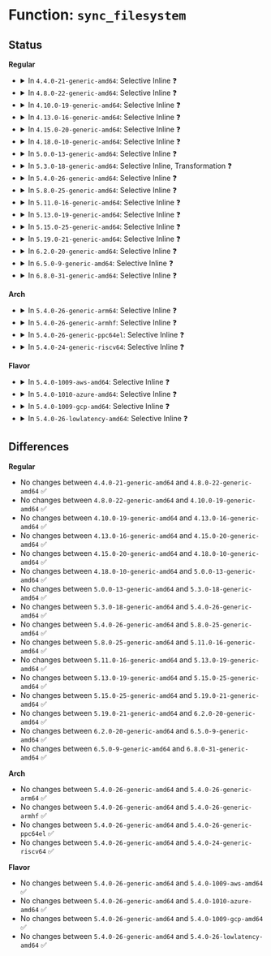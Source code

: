 # Function: <code>sync_filesystem</code>

## Status
<b>Regular</b>
<ul>
<li>
<details>
<summary>In <code>4.4.0-21-generic-amd64</code>: Selective Inline ❓</summary>

```c
int sync_filesystem(struct super_block * sb)
```

```json
{
  "name": "sync_filesystem",
  "collision_type": "Unique Global",
  "inline_type": "Selective",
  "funcs": [
    {
      "addr": 18446744071581206272,
      "name": "sync_filesystem",
      "external": true,
      "loc": "fs/sync.c:47",
      "file": "fs/sync.c",
      "inline": "not declared, inlined",
      "caller_inline": [],
      "caller_func": [
        "fs/super.c:generic_shutdown_super",
        "fs/super.c:freeze_super",
        "fs/sync.c:SyS_syncfs",
        "fs/quota/dquot.c:vfs_load_quota_inode",
        "fs/proc/root.c:proc_remount",
        "fs/devpts/inode.c:devpts_remount",
        "fs/ext4/super.c:ext4_quota_off",
        "fs/ext4/super.c:ext4_remount",
        "fs/fuse/inode.c:fuse_remount_fs",
        "fs/pstore/inode.c:pstore_remount"
      ]
    }
  ],
  "symbols": [
    {
      "addr": 18446744071581206272,
      "name": "sync_filesystem",
      "section": ".text",
      "bind": "STB_GLOBAL",
      "size": 155
    }
  ]
}
```
</details>
</li>
<li>
<details>
<summary>In <code>4.8.0-22-generic-amd64</code>: Selective Inline ❓</summary>

```c
int sync_filesystem(struct super_block * sb)
```

```json
{
  "name": "sync_filesystem",
  "collision_type": "Unique Global",
  "inline_type": "Selective",
  "funcs": [
    {
      "addr": 18446744071581370944,
      "name": "sync_filesystem",
      "external": true,
      "loc": "fs/sync.c:47",
      "file": "fs/sync.c",
      "inline": "not declared, inlined",
      "caller_inline": [],
      "caller_func": [
        "fs/super.c:freeze_super",
        "fs/super.c:generic_shutdown_super",
        "fs/sync.c:SyS_syncfs",
        "fs/quota/dquot.c:vfs_load_quota_inode",
        "fs/proc/root.c:proc_remount",
        "fs/devpts/inode.c:devpts_remount",
        "fs/ext4/super.c:ext4_quota_off",
        "fs/ext4/super.c:ext4_remount",
        "fs/squashfs/super.c:squashfs_remount",
        "fs/fuse/inode.c:fuse_remount_fs",
        "fs/pstore/inode.c:pstore_remount"
      ]
    }
  ],
  "symbols": [
    {
      "addr": 18446744071581370944,
      "name": "sync_filesystem",
      "section": ".text",
      "bind": "STB_GLOBAL",
      "size": 157
    }
  ]
}
```
</details>
</li>
<li>
<details>
<summary>In <code>4.10.0-19-generic-amd64</code>: Selective Inline ❓</summary>

```c
int sync_filesystem(struct super_block * sb)
```

```json
{
  "name": "sync_filesystem",
  "collision_type": "Unique Global",
  "inline_type": "Selective",
  "funcs": [
    {
      "addr": 18446744071581448800,
      "name": "sync_filesystem",
      "external": true,
      "loc": "fs/sync.c:48",
      "file": "fs/sync.c",
      "inline": "not declared, inlined",
      "caller_inline": [],
      "caller_func": [
        "fs/super.c:freeze_super",
        "fs/super.c:generic_shutdown_super",
        "fs/sync.c:SyS_syncfs",
        "fs/quota/dquot.c:vfs_load_quota_inode",
        "fs/proc/root.c:proc_remount",
        "fs/ext4/super.c:ext4_quota_off",
        "fs/ext4/super.c:ext4_remount",
        "fs/squashfs/super.c:squashfs_remount",
        "fs/fuse/inode.c:fuse_remount_fs",
        "fs/pstore/inode.c:pstore_remount"
      ]
    }
  ],
  "symbols": [
    {
      "addr": 18446744071581448800,
      "name": "sync_filesystem",
      "section": ".text",
      "bind": "STB_GLOBAL",
      "size": 82
    }
  ]
}
```
</details>
</li>
<li>
<details>
<summary>In <code>4.13.0-16-generic-amd64</code>: Selective Inline ❓</summary>

```c
int sync_filesystem(struct super_block * sb)
```

```json
{
  "name": "sync_filesystem",
  "collision_type": "Unique Global",
  "inline_type": "Selective",
  "funcs": [
    {
      "addr": 18446744071581502960,
      "name": "sync_filesystem",
      "external": true,
      "loc": "fs/sync.c:48",
      "file": "fs/sync.c",
      "inline": "not declared, inlined",
      "caller_inline": [],
      "caller_func": [
        "fs/super.c:freeze_super",
        "fs/super.c:generic_shutdown_super",
        "fs/sync.c:SyS_syncfs",
        "fs/quota/dquot.c:vfs_load_quota_inode",
        "fs/proc/root.c:proc_remount",
        "fs/ext4/super.c:ext4_quota_off",
        "fs/ext4/super.c:ext4_remount",
        "fs/squashfs/super.c:squashfs_remount",
        "fs/fuse/inode.c:fuse_remount_fs",
        "fs/pstore/inode.c:pstore_remount"
      ]
    }
  ],
  "symbols": [
    {
      "addr": 18446744071581502960,
      "name": "sync_filesystem",
      "section": ".text",
      "bind": "STB_GLOBAL",
      "size": 63
    }
  ]
}
```
</details>
</li>
<li>
<details>
<summary>In <code>4.15.0-20-generic-amd64</code>: Selective Inline ❓</summary>

```c
int sync_filesystem(struct super_block * sb)
```

```json
{
  "name": "sync_filesystem",
  "collision_type": "Unique Global",
  "inline_type": "Selective",
  "funcs": [
    {
      "addr": 18446744071581645104,
      "name": "sync_filesystem",
      "external": true,
      "loc": "fs/sync.c:49",
      "file": "fs/sync.c",
      "inline": "not declared, inlined",
      "caller_inline": [],
      "caller_func": [
        "fs/super.c:freeze_super",
        "fs/super.c:generic_shutdown_super",
        "fs/sync.c:SyS_syncfs",
        "fs/quota/dquot.c:vfs_load_quota_inode",
        "fs/proc/root.c:proc_remount",
        "fs/ext4/super.c:ext4_quota_off",
        "fs/ext4/super.c:ext4_remount",
        "fs/squashfs/super.c:squashfs_remount",
        "fs/fuse/inode.c:fuse_remount_fs",
        "fs/pstore/inode.c:pstore_remount"
      ]
    }
  ],
  "symbols": [
    {
      "addr": 18446744071581645104,
      "name": "sync_filesystem",
      "section": ".text",
      "bind": "STB_GLOBAL",
      "size": 64
    }
  ]
}
```
</details>
</li>
<li>
<details>
<summary>In <code>4.18.0-10-generic-amd64</code>: Selective Inline ❓</summary>

```c
int sync_filesystem(struct super_block * sb)
```

```json
{
  "name": "sync_filesystem",
  "collision_type": "Unique Global",
  "inline_type": "Selective",
  "funcs": [
    {
      "addr": 18446744071581804016,
      "name": "sync_filesystem",
      "external": true,
      "loc": "fs/sync.c:49",
      "file": "fs/sync.c",
      "inline": "not declared, inlined",
      "caller_inline": [],
      "caller_func": [
        "fs/super.c:freeze_super",
        "fs/super.c:generic_shutdown_super",
        "fs/sync.c:__ia32_sys_syncfs",
        "fs/sync.c:__x64_sys_syncfs",
        "fs/quota/dquot.c:vfs_load_quota_inode",
        "fs/proc/root.c:proc_remount",
        "fs/ext4/super.c:ext4_quota_off",
        "fs/ext4/super.c:ext4_remount",
        "fs/squashfs/super.c:squashfs_remount",
        "fs/fuse/inode.c:fuse_remount_fs",
        "fs/pstore/inode.c:pstore_remount"
      ]
    }
  ],
  "symbols": [
    {
      "addr": 18446744071581804016,
      "name": "sync_filesystem",
      "section": ".text",
      "bind": "STB_GLOBAL",
      "size": 64
    }
  ]
}
```
</details>
</li>
<li>
<details>
<summary>In <code>5.0.0-13-generic-amd64</code>: Selective Inline ❓</summary>

```c
int sync_filesystem(struct super_block * sb)
```

```json
{
  "name": "sync_filesystem",
  "collision_type": "Unique Global",
  "inline_type": "Selective",
  "funcs": [
    {
      "addr": 18446744071581891024,
      "name": "sync_filesystem",
      "external": true,
      "loc": "fs/sync.c:49",
      "file": "fs/sync.c",
      "inline": "not declared, inlined",
      "caller_inline": [],
      "caller_func": [
        "fs/super.c:freeze_super",
        "fs/super.c:generic_shutdown_super",
        "fs/sync.c:__ia32_sys_syncfs",
        "fs/sync.c:__x64_sys_syncfs",
        "fs/quota/dquot.c:vfs_load_quota_inode",
        "fs/proc/root.c:proc_remount",
        "fs/ext4/super.c:ext4_quota_off",
        "fs/ext4/super.c:ext4_remount",
        "fs/squashfs/super.c:squashfs_remount",
        "fs/fuse/inode.c:fuse_remount_fs",
        "fs/pstore/inode.c:pstore_remount"
      ]
    }
  ],
  "symbols": [
    {
      "addr": 18446744071581891024,
      "name": "sync_filesystem",
      "section": ".text",
      "bind": "STB_GLOBAL",
      "size": 64
    }
  ]
}
```
</details>
</li>
<li>
<details>
<summary>In <code>5.3.0-18-generic-amd64</code>: Selective Inline, Transformation ❓</summary>

```c
int sync_filesystem(struct super_block * sb)
```

```json
{
  "name": "sync_filesystem",
  "collision_type": "Unique Global",
  "inline_type": "Selective",
  "funcs": [
    {
      "addr": 18446744071582016183,
      "name": "sync_filesystem",
      "external": true,
      "loc": "fs/sync.c:49",
      "file": "fs/sync.c",
      "inline": "not declared, inlined",
      "caller_inline": [],
      "caller_func": [
        "fs/super.c:freeze_super",
        "fs/super.c:generic_shutdown_super",
        "fs/sync.c:__ia32_sys_syncfs",
        "fs/sync.c:__x64_sys_syncfs",
        "fs/block_dev.c:fsync_bdev",
        "fs/quota/dquot.c:vfs_load_quota_inode",
        "fs/proc/root.c:proc_reconfigure",
        "fs/ext4/super.c:ext4_quota_off",
        "fs/ext4/super.c:ext4_remount",
        "fs/squashfs/super.c:squashfs_remount",
        "fs/fuse/inode.c:fuse_remount_fs",
        "fs/pstore/inode.c:pstore_remount"
      ]
    }
  ],
  "symbols": [
    {
      "addr": 18446744071582017296,
      "name": "sync_filesystem.cold",
      "section": ".text",
      "bind": "STB_LOCAL",
      "size": 19
    },
    {
      "addr": 18446744071582016128,
      "name": "sync_filesystem",
      "section": ".text",
      "bind": "STB_GLOBAL",
      "size": 72
    }
  ]
}
```
</details>
</li>
<li>
<details>
<summary>In <code>5.4.0-26-generic-amd64</code>: Selective Inline ❓</summary>

```c
int sync_filesystem(struct super_block * sb)
```

```json
{
  "name": "sync_filesystem",
  "collision_type": "Unique Global",
  "inline_type": "Selective",
  "funcs": [
    {
      "addr": 18446744071582094080,
      "name": "sync_filesystem",
      "external": true,
      "loc": "fs/sync.c:49",
      "file": "fs/sync.c",
      "inline": "not declared, inlined",
      "caller_inline": [],
      "caller_func": [
        "fs/super.c:freeze_super",
        "fs/super.c:generic_shutdown_super",
        "fs/sync.c:__ia32_sys_syncfs",
        "fs/sync.c:__x64_sys_syncfs",
        "fs/block_dev.c:fsync_bdev",
        "fs/crypto/keyring.c:do_remove_key",
        "fs/quota/dquot.c:vfs_load_quota_inode",
        "fs/proc/root.c:proc_reconfigure",
        "fs/ext4/super.c:ext4_quota_off",
        "fs/ext4/super.c:ext4_remount",
        "fs/squashfs/super.c:squashfs_reconfigure",
        "fs/fuse/inode.c:fuse_remount_fs",
        "fs/pstore/inode.c:pstore_remount"
      ]
    }
  ],
  "symbols": [
    {
      "addr": 18446744071582094080,
      "name": "sync_filesystem",
      "section": ".text",
      "bind": "STB_GLOBAL",
      "size": 72
    }
  ]
}
```
</details>
</li>
<li>
<details>
<summary>In <code>5.8.0-25-generic-amd64</code>: Selective Inline ❓</summary>

```c
int sync_filesystem(struct super_block * sb)
```

```json
{
  "name": "sync_filesystem",
  "collision_type": "Unique Global",
  "inline_type": "Selective",
  "funcs": [
    {
      "addr": 18446744071582331072,
      "name": "sync_filesystem",
      "external": true,
      "loc": "fs/sync.c:49",
      "file": "fs/sync.c",
      "inline": "not declared, inlined",
      "caller_inline": [],
      "caller_func": [
        "fs/super.c:freeze_super",
        "fs/super.c:generic_shutdown_super",
        "fs/sync.c:__ia32_sys_syncfs",
        "fs/sync.c:__x64_sys_syncfs",
        "fs/block_dev.c:fsync_bdev",
        "fs/quota/dquot.c:dquot_load_quota_sb",
        "fs/proc/root.c:proc_reconfigure",
        "fs/ext4/super.c:ext4_quota_off",
        "fs/ext4/super.c:ext4_remount",
        "fs/squashfs/super.c:squashfs_reconfigure",
        "fs/fat/inode.c:fat_remount",
        "fs/fuse/inode.c:fuse_reconfigure",
        "fs/debugfs/inode.c:debugfs_remount",
        "fs/tracefs/inode.c:tracefs_remount",
        "fs/pstore/inode.c:pstore_remount"
      ]
    }
  ],
  "symbols": [
    {
      "addr": 18446744071582331072,
      "name": "sync_filesystem",
      "section": ".text",
      "bind": "STB_GLOBAL",
      "size": 154
    }
  ]
}
```
</details>
</li>
<li>
<details>
<summary>In <code>5.11.0-16-generic-amd64</code>: Selective Inline ❓</summary>

```c
int sync_filesystem(struct super_block * sb)
```

```json
{
  "name": "sync_filesystem",
  "collision_type": "Unique Global",
  "inline_type": "Selective",
  "funcs": [
    {
      "addr": 18446744071582382496,
      "name": "sync_filesystem",
      "external": true,
      "loc": "fs/sync.c:49",
      "file": "fs/sync.c",
      "inline": "not declared, inlined",
      "caller_inline": [],
      "caller_func": [
        "fs/super.c:freeze_super",
        "fs/super.c:generic_shutdown_super",
        "fs/sync.c:__ia32_sys_syncfs",
        "fs/sync.c:__x64_sys_syncfs",
        "fs/block_dev.c:fsync_bdev",
        "fs/quota/dquot.c:dquot_load_quota_sb",
        "fs/proc/root.c:proc_reconfigure",
        "fs/ext4/super.c:ext4_quota_off",
        "fs/ext4/super.c:ext4_remount",
        "fs/squashfs/super.c:squashfs_reconfigure",
        "fs/fat/inode.c:fat_remount",
        "fs/fuse/inode.c:fuse_reconfigure",
        "fs/debugfs/inode.c:debugfs_remount",
        "fs/tracefs/inode.c:tracefs_remount",
        "fs/pstore/inode.c:pstore_remount"
      ]
    }
  ],
  "symbols": [
    {
      "addr": 18446744071582382496,
      "name": "sync_filesystem",
      "section": ".text",
      "bind": "STB_GLOBAL",
      "size": 154
    }
  ]
}
```
</details>
</li>
<li>
<details>
<summary>In <code>5.13.0-19-generic-amd64</code>: Selective Inline ❓</summary>

```c
int sync_filesystem(struct super_block * sb)
```

```json
{
  "name": "sync_filesystem",
  "collision_type": "Unique Global",
  "inline_type": "Selective",
  "funcs": [
    {
      "addr": 18446744071582409168,
      "name": "sync_filesystem",
      "external": true,
      "loc": "fs/sync.c:48",
      "file": "fs/sync.c",
      "inline": "not declared, inlined",
      "caller_inline": [],
      "caller_func": [
        "fs/super.c:freeze_super",
        "fs/super.c:generic_shutdown_super",
        "fs/sync.c:__ia32_sys_syncfs",
        "fs/sync.c:__x64_sys_syncfs",
        "fs/block_dev.c:fsync_bdev",
        "fs/crypto/keyring.c:try_to_lock_encrypted_files",
        "fs/quota/dquot.c:dquot_load_quota_sb",
        "fs/proc/root.c:proc_reconfigure",
        "fs/ext4/super.c:ext4_quota_off",
        "fs/ext4/super.c:ext4_remount",
        "fs/squashfs/super.c:squashfs_reconfigure",
        "fs/fat/inode.c:fat_remount",
        "fs/fuse/inode.c:fuse_reconfigure",
        "fs/debugfs/inode.c:debugfs_remount",
        "fs/tracefs/inode.c:tracefs_remount",
        "fs/pstore/inode.c:pstore_remount"
      ]
    }
  ],
  "symbols": [
    {
      "addr": 18446744071582409168,
      "name": "sync_filesystem",
      "section": ".text",
      "bind": "STB_GLOBAL",
      "size": 154
    }
  ]
}
```
</details>
</li>
<li>
<details>
<summary>In <code>5.15.0-25-generic-amd64</code>: Selective Inline ❓</summary>

```c
int sync_filesystem(struct super_block * sb)
```

```json
{
  "name": "sync_filesystem",
  "collision_type": "Unique Global",
  "inline_type": "Selective",
  "funcs": [
    {
      "addr": 18446744071582732291,
      "name": "sync_filesystem",
      "external": true,
      "loc": "fs/sync.c:49",
      "file": "fs/sync.c",
      "inline": "not declared, inlined",
      "caller_inline": [
        "fs/sync.c:__ia32_sys_syncfs",
        "fs/sync.c:__ia32_sys_syncfs",
        "fs/sync.c:__x64_sys_syncfs",
        "fs/sync.c:__x64_sys_syncfs"
      ],
      "caller_func": [
        "fs/super.c:freeze_super",
        "fs/super.c:generic_shutdown_super",
        "fs/crypto/keyring.c:try_to_lock_encrypted_files",
        "fs/quota/dquot.c:dquot_load_quota_sb",
        "fs/proc/root.c:proc_reconfigure",
        "fs/ext4/super.c:ext4_quota_off",
        "fs/ext4/super.c:ext4_remount",
        "fs/squashfs/super.c:squashfs_reconfigure",
        "fs/fat/inode.c:fat_remount",
        "fs/fuse/inode.c:fuse_reconfigure",
        "fs/debugfs/inode.c:debugfs_remount",
        "fs/tracefs/inode.c:tracefs_remount",
        "fs/pstore/inode.c:pstore_remount",
        "block/bdev.c:fsync_bdev"
      ]
    }
  ],
  "symbols": [
    {
      "addr": 18446744071582731648,
      "name": "sync_filesystem",
      "section": ".text",
      "bind": "STB_GLOBAL",
      "size": 154
    }
  ]
}
```
</details>
</li>
<li>
<details>
<summary>In <code>5.19.0-21-generic-amd64</code>: Selective Inline ❓</summary>

```c
int sync_filesystem(struct super_block * sb)
```

```json
{
  "name": "sync_filesystem",
  "collision_type": "Unique Global",
  "inline_type": "Selective",
  "funcs": [
    {
      "addr": 18446744071583276704,
      "name": "sync_filesystem",
      "external": true,
      "loc": "fs/sync.c:30",
      "file": "fs/sync.c",
      "inline": "not declared, inlined",
      "caller_inline": [],
      "caller_func": [
        "fs/super.c:freeze_super",
        "fs/super.c:generic_shutdown_super",
        "fs/sync.c:__ia32_sys_syncfs",
        "fs/sync.c:__x64_sys_syncfs",
        "fs/crypto/keyring.c:try_to_lock_encrypted_files",
        "fs/quota/dquot.c:dquot_load_quota_sb",
        "fs/proc/root.c:proc_reconfigure",
        "fs/ext4/super.c:ext4_quota_off",
        "fs/ext4/super.c:__ext4_remount",
        "fs/squashfs/super.c:squashfs_reconfigure",
        "fs/fat/inode.c:fat_remount",
        "fs/fuse/inode.c:fuse_reconfigure",
        "fs/debugfs/inode.c:debugfs_remount",
        "fs/tracefs/inode.c:tracefs_remount",
        "fs/pstore/inode.c:pstore_remount",
        "block/bdev.c:fsync_bdev"
      ]
    }
  ],
  "symbols": [
    {
      "addr": 18446744071583276704,
      "name": "sync_filesystem",
      "section": ".text",
      "bind": "STB_GLOBAL",
      "size": 175
    }
  ]
}
```
</details>
</li>
<li>
<details>
<summary>In <code>6.2.0-20-generic-amd64</code>: Selective Inline ❓</summary>

```c
int sync_filesystem(struct super_block * sb)
```

```json
{
  "name": "sync_filesystem",
  "collision_type": "Unique Global",
  "inline_type": "Selective",
  "funcs": [
    {
      "addr": 18446744071583859264,
      "name": "sync_filesystem",
      "external": true,
      "loc": "fs/sync.c:30",
      "file": "fs/sync.c",
      "inline": "not declared, inlined",
      "caller_inline": [],
      "caller_func": [
        "fs/super.c:freeze_super",
        "fs/super.c:generic_shutdown_super",
        "fs/sync.c:__ia32_sys_syncfs",
        "fs/sync.c:__x64_sys_syncfs",
        "fs/crypto/keyring.c:try_to_lock_encrypted_files",
        "fs/quota/dquot.c:dquot_load_quota_sb",
        "fs/proc/root.c:proc_reconfigure",
        "fs/ext4/super.c:ext4_quota_off",
        "fs/ext4/super.c:__ext4_remount",
        "fs/squashfs/super.c:squashfs_reconfigure",
        "fs/fat/inode.c:fat_remount",
        "fs/fuse/inode.c:fuse_reconfigure",
        "fs/debugfs/inode.c:debugfs_remount",
        "fs/tracefs/inode.c:tracefs_remount",
        "fs/pstore/inode.c:pstore_remount",
        "block/bdev.c:fsync_bdev"
      ]
    }
  ],
  "symbols": [
    {
      "addr": 18446744071583859264,
      "name": "sync_filesystem",
      "section": ".text",
      "bind": "STB_GLOBAL",
      "size": 175
    }
  ]
}
```
</details>
</li>
<li>
<details>
<summary>In <code>6.5.0-9-generic-amd64</code>: Selective Inline ❓</summary>

```c
int sync_filesystem(struct super_block * sb)
```

```json
{
  "name": "sync_filesystem",
  "collision_type": "Unique Global",
  "inline_type": "Selective",
  "funcs": [
    {
      "addr": 18446744071584081008,
      "name": "sync_filesystem",
      "external": true,
      "loc": "fs/sync.c:30",
      "file": "fs/sync.c",
      "inline": "not declared, inlined",
      "caller_inline": [],
      "caller_func": [
        "fs/super.c:freeze_super",
        "fs/super.c:generic_shutdown_super",
        "fs/sync.c:__ia32_sys_syncfs",
        "fs/sync.c:__x64_sys_syncfs",
        "fs/crypto/keyring.c:try_to_lock_encrypted_files",
        "fs/quota/dquot.c:dquot_load_quota_sb",
        "fs/proc/root.c:proc_reconfigure",
        "fs/ext4/super.c:ext4_quota_off",
        "fs/ext4/super.c:__ext4_remount",
        "fs/squashfs/super.c:squashfs_reconfigure",
        "fs/fat/inode.c:fat_remount",
        "fs/fuse/inode.c:fuse_reconfigure",
        "fs/debugfs/inode.c:debugfs_remount",
        "fs/tracefs/inode.c:tracefs_remount",
        "fs/pstore/inode.c:pstore_remount",
        "block/bdev.c:fsync_bdev"
      ]
    }
  ],
  "symbols": [
    {
      "addr": 18446744071584081008,
      "name": "sync_filesystem",
      "section": ".text",
      "bind": "STB_GLOBAL",
      "size": 175
    }
  ]
}
```
</details>
</li>
<li>
<details>
<summary>In <code>6.8.0-31-generic-amd64</code>: Selective Inline ❓</summary>

```c
int sync_filesystem(struct super_block * sb)
```

```json
{
  "name": "sync_filesystem",
  "collision_type": "Unique Global",
  "inline_type": "Selective",
  "funcs": [
    {
      "addr": 18446744071584297072,
      "name": "sync_filesystem",
      "external": true,
      "loc": "fs/sync.c:30",
      "file": "fs/sync.c",
      "inline": "not declared, inlined",
      "caller_inline": [],
      "caller_func": [
        "fs/super.c:fs_bdev_sync",
        "fs/super.c:fs_bdev_mark_dead",
        "fs/super.c:generic_shutdown_super",
        "fs/sync.c:__ia32_sys_syncfs",
        "fs/sync.c:__x64_sys_syncfs",
        "fs/crypto/keyring.c:try_to_lock_encrypted_files",
        "fs/quota/dquot.c:dquot_load_quota_sb",
        "fs/proc/root.c:proc_reconfigure",
        "fs/ext4/super.c:ext4_quota_off",
        "fs/ext4/super.c:__ext4_remount",
        "fs/squashfs/super.c:squashfs_reconfigure",
        "fs/fat/inode.c:fat_remount",
        "fs/fuse/inode.c:fuse_reconfigure",
        "fs/debugfs/inode.c:debugfs_remount",
        "fs/tracefs/inode.c:tracefs_remount",
        "fs/pstore/inode.c:pstore_remount"
      ]
    }
  ],
  "symbols": [
    {
      "addr": 18446744071584297072,
      "name": "sync_filesystem",
      "section": ".text",
      "bind": "STB_GLOBAL",
      "size": 175
    }
  ]
}
```
</details>
</li>
</ul>
<b>Arch</b>
<ul>
<li>
<details>
<summary>In <code>5.4.0-26-generic-arm64</code>: Selective Inline ❓</summary>

```c
int sync_filesystem(struct super_block * sb)
```

```json
{
  "name": "sync_filesystem",
  "collision_type": "Unique Global",
  "inline_type": "Selective",
  "funcs": [
    {
      "addr": 18446603336493630240,
      "name": "sync_filesystem",
      "external": true,
      "loc": "fs/sync.c:49",
      "file": "fs/sync.c",
      "inline": "not declared, inlined",
      "caller_inline": [],
      "caller_func": [
        "fs/super.c:freeze_super",
        "fs/super.c:generic_shutdown_super",
        "fs/sync.c:__arm64_sys_syncfs",
        "fs/block_dev.c:fsync_bdev",
        "fs/crypto/keyring.c:do_remove_key",
        "fs/quota/dquot.c:vfs_load_quota_inode",
        "fs/proc/root.c:proc_reconfigure",
        "fs/ext4/super.c:ext4_quota_off",
        "fs/ext4/super.c:ext4_remount",
        "fs/squashfs/super.c:squashfs_reconfigure",
        "fs/fuse/inode.c:fuse_remount_fs",
        "fs/pstore/inode.c:pstore_remount"
      ]
    }
  ],
  "symbols": [
    {
      "addr": 18446603336493630240,
      "name": "sync_filesystem",
      "section": ".text",
      "bind": "STB_GLOBAL",
      "size": 104
    }
  ]
}
```
</details>
</li>
<li>
<details>
<summary>In <code>5.4.0-26-generic-armhf</code>: Selective Inline ❓</summary>

```c
int sync_filesystem(struct super_block * sb)
```

```json
{
  "name": "sync_filesystem",
  "collision_type": "Unique Global",
  "inline_type": "Selective",
  "funcs": [
    {
      "addr": 3227170336,
      "name": "sync_filesystem",
      "external": true,
      "loc": "fs/sync.c:49",
      "file": "fs/sync.c",
      "inline": "not declared, inlined",
      "caller_inline": [],
      "caller_func": [
        "fs/super.c:freeze_super",
        "fs/super.c:generic_shutdown_super",
        "fs/sync.c:__se_sys_syncfs",
        "fs/block_dev.c:fsync_bdev",
        "fs/crypto/keyring.c:do_remove_key",
        "fs/quota/dquot.c:vfs_load_quota_inode",
        "fs/proc/root.c:proc_reconfigure",
        "fs/ext4/super.c:ext4_quota_off",
        "fs/ext4/super.c:ext4_remount",
        "fs/squashfs/super.c:squashfs_reconfigure",
        "fs/fuse/inode.c:fuse_remount_fs",
        "fs/pstore/inode.c:pstore_remount"
      ]
    }
  ],
  "symbols": [
    {
      "addr": 3227170336,
      "name": "sync_filesystem",
      "section": ".text",
      "bind": "STB_GLOBAL",
      "size": 112
    }
  ]
}
```
</details>
</li>
<li>
<details>
<summary>In <code>5.4.0-26-generic-ppc64el</code>: Selective Inline ❓</summary>

```c
int sync_filesystem(struct super_block * sb)
```

```json
{
  "name": "sync_filesystem",
  "collision_type": "Unique Global",
  "inline_type": "Selective",
  "funcs": [
    {
      "addr": 13835058055287220672,
      "name": "sync_filesystem",
      "external": true,
      "loc": "fs/sync.c:49",
      "file": "fs/sync.c",
      "inline": "not declared, inlined",
      "caller_inline": [],
      "caller_func": [
        "fs/super.c:freeze_super",
        "fs/super.c:generic_shutdown_super",
        "fs/sync.c:__se_sys_syncfs",
        "fs/block_dev.c:fsync_bdev",
        "fs/crypto/keyring.c:do_remove_key",
        "fs/quota/dquot.c:vfs_load_quota_inode",
        "fs/proc/root.c:proc_reconfigure",
        "fs/ext4/super.c:ext4_quota_off",
        "fs/ext4/super.c:ext4_remount",
        "fs/squashfs/super.c:squashfs_reconfigure",
        "fs/fuse/inode.c:fuse_remount_fs",
        "fs/pstore/inode.c:pstore_remount"
      ]
    }
  ],
  "symbols": [
    {
      "addr": 13835058055287220672,
      "name": "sync_filesystem",
      "section": ".text",
      "bind": "STB_GLOBAL",
      "size": 148
    }
  ]
}
```
</details>
</li>
<li>
<details>
<summary>In <code>5.4.0-24-generic-riscv64</code>: Selective Inline ❓</summary>

```c
int sync_filesystem(struct super_block * sb)
```

```json
{
  "name": "sync_filesystem",
  "collision_type": "Unique Global",
  "inline_type": "Selective",
  "funcs": [
    {
      "addr": 18446743936273270148,
      "name": "sync_filesystem",
      "external": true,
      "loc": "fs/sync.c:49",
      "file": "fs/sync.c",
      "inline": "not declared, inlined",
      "caller_inline": [],
      "caller_func": [
        "fs/super.c:freeze_super",
        "fs/super.c:generic_shutdown_super",
        "fs/sync.c:__se_sys_syncfs",
        "fs/block_dev.c:fsync_bdev",
        "fs/crypto/keyring.c:do_remove_key",
        "fs/quota/dquot.c:vfs_load_quota_inode",
        "fs/proc/root.c:proc_reconfigure",
        "fs/ext4/super.c:ext4_quota_off",
        "fs/ext4/super.c:ext4_remount",
        "fs/squashfs/super.c:squashfs_reconfigure",
        "fs/fuse/inode.c:fuse_remount_fs",
        "fs/pstore/inode.c:pstore_remount"
      ]
    }
  ],
  "symbols": [
    {
      "addr": 18446743936273270148,
      "name": "sync_filesystem",
      "section": ".text",
      "bind": "STB_GLOBAL",
      "size": 86
    }
  ]
}
```
</details>
</li>
</ul>
<b>Flavor</b>
<ul>
<li>
<details>
<summary>In <code>5.4.0-1009-aws-amd64</code>: Selective Inline ❓</summary>

```c
int sync_filesystem(struct super_block * sb)
```

```json
{
  "name": "sync_filesystem",
  "collision_type": "Unique Global",
  "inline_type": "Selective",
  "funcs": [
    {
      "addr": 18446744071582062816,
      "name": "sync_filesystem",
      "external": true,
      "loc": "fs/sync.c:49",
      "file": "fs/sync.c",
      "inline": "not declared, inlined",
      "caller_inline": [],
      "caller_func": [
        "fs/super.c:freeze_super",
        "fs/super.c:generic_shutdown_super",
        "fs/sync.c:__ia32_sys_syncfs",
        "fs/sync.c:__x64_sys_syncfs",
        "fs/block_dev.c:fsync_bdev",
        "fs/crypto/keyring.c:do_remove_key",
        "fs/quota/dquot.c:vfs_load_quota_inode",
        "fs/proc/root.c:proc_reconfigure",
        "fs/ext4/super.c:ext4_quota_off",
        "fs/ext4/super.c:ext4_remount",
        "fs/squashfs/super.c:squashfs_reconfigure",
        "fs/fuse/inode.c:fuse_remount_fs",
        "fs/pstore/inode.c:pstore_remount"
      ]
    }
  ],
  "symbols": [
    {
      "addr": 18446744071582062816,
      "name": "sync_filesystem",
      "section": ".text",
      "bind": "STB_GLOBAL",
      "size": 72
    }
  ]
}
```
</details>
</li>
<li>
<details>
<summary>In <code>5.4.0-1010-azure-amd64</code>: Selective Inline ❓</summary>

```c
int sync_filesystem(struct super_block * sb)
```

```json
{
  "name": "sync_filesystem",
  "collision_type": "Unique Global",
  "inline_type": "Selective",
  "funcs": [
    {
      "addr": 18446744071582000368,
      "name": "sync_filesystem",
      "external": true,
      "loc": "fs/sync.c:49",
      "file": "fs/sync.c",
      "inline": "not declared, inlined",
      "caller_inline": [],
      "caller_func": [
        "fs/super.c:freeze_super",
        "fs/super.c:generic_shutdown_super",
        "fs/sync.c:__ia32_sys_syncfs",
        "fs/sync.c:__x64_sys_syncfs",
        "fs/block_dev.c:fsync_bdev",
        "fs/crypto/keyring.c:do_remove_key",
        "fs/quota/dquot.c:vfs_load_quota_inode",
        "fs/proc/root.c:proc_reconfigure",
        "fs/ext4/super.c:ext4_quota_off",
        "fs/ext4/super.c:ext4_remount",
        "fs/squashfs/super.c:squashfs_reconfigure",
        "fs/fuse/inode.c:fuse_remount_fs",
        "fs/pstore/inode.c:pstore_remount"
      ]
    }
  ],
  "symbols": [
    {
      "addr": 18446744071582000368,
      "name": "sync_filesystem",
      "section": ".text",
      "bind": "STB_GLOBAL",
      "size": 72
    }
  ]
}
```
</details>
</li>
<li>
<details>
<summary>In <code>5.4.0-1009-gcp-amd64</code>: Selective Inline ❓</summary>

```c
int sync_filesystem(struct super_block * sb)
```

```json
{
  "name": "sync_filesystem",
  "collision_type": "Unique Global",
  "inline_type": "Selective",
  "funcs": [
    {
      "addr": 18446744071582054096,
      "name": "sync_filesystem",
      "external": true,
      "loc": "fs/sync.c:49",
      "file": "fs/sync.c",
      "inline": "not declared, inlined",
      "caller_inline": [],
      "caller_func": [
        "fs/super.c:freeze_super",
        "fs/super.c:generic_shutdown_super",
        "fs/sync.c:__ia32_sys_syncfs",
        "fs/sync.c:__x64_sys_syncfs",
        "fs/block_dev.c:fsync_bdev",
        "fs/crypto/keyring.c:do_remove_key",
        "fs/quota/dquot.c:vfs_load_quota_inode",
        "fs/proc/root.c:proc_reconfigure",
        "fs/ext4/super.c:ext4_quota_off",
        "fs/ext4/super.c:ext4_remount",
        "fs/squashfs/super.c:squashfs_reconfigure",
        "fs/fuse/inode.c:fuse_remount_fs",
        "fs/pstore/inode.c:pstore_remount"
      ]
    }
  ],
  "symbols": [
    {
      "addr": 18446744071582054096,
      "name": "sync_filesystem",
      "section": ".text",
      "bind": "STB_GLOBAL",
      "size": 72
    }
  ]
}
```
</details>
</li>
<li>
<details>
<summary>In <code>5.4.0-26-lowlatency-amd64</code>: Selective Inline ❓</summary>

```c
int sync_filesystem(struct super_block * sb)
```

```json
{
  "name": "sync_filesystem",
  "collision_type": "Unique Global",
  "inline_type": "Selective",
  "funcs": [
    {
      "addr": 18446744071582125776,
      "name": "sync_filesystem",
      "external": true,
      "loc": "fs/sync.c:49",
      "file": "fs/sync.c",
      "inline": "not declared, inlined",
      "caller_inline": [],
      "caller_func": [
        "fs/super.c:freeze_super",
        "fs/super.c:generic_shutdown_super",
        "fs/sync.c:__ia32_sys_syncfs",
        "fs/sync.c:__x64_sys_syncfs",
        "fs/block_dev.c:fsync_bdev",
        "fs/crypto/keyring.c:do_remove_key",
        "fs/quota/dquot.c:vfs_load_quota_inode",
        "fs/proc/root.c:proc_reconfigure",
        "fs/ext4/super.c:ext4_quota_off",
        "fs/ext4/super.c:ext4_remount",
        "fs/squashfs/super.c:squashfs_reconfigure",
        "fs/fuse/inode.c:fuse_remount_fs",
        "fs/pstore/inode.c:pstore_remount"
      ]
    }
  ],
  "symbols": [
    {
      "addr": 18446744071582125776,
      "name": "sync_filesystem",
      "section": ".text",
      "bind": "STB_GLOBAL",
      "size": 72
    }
  ]
}
```
</details>
</li>
</ul>

## Differences
<b>Regular</b>
<ul>
<li>
No changes between <code>4.4.0-21-generic-amd64</code> and <code>4.8.0-22-generic-amd64</code> ✅
</li>
<li>
No changes between <code>4.8.0-22-generic-amd64</code> and <code>4.10.0-19-generic-amd64</code> ✅
</li>
<li>
No changes between <code>4.10.0-19-generic-amd64</code> and <code>4.13.0-16-generic-amd64</code> ✅
</li>
<li>
No changes between <code>4.13.0-16-generic-amd64</code> and <code>4.15.0-20-generic-amd64</code> ✅
</li>
<li>
No changes between <code>4.15.0-20-generic-amd64</code> and <code>4.18.0-10-generic-amd64</code> ✅
</li>
<li>
No changes between <code>4.18.0-10-generic-amd64</code> and <code>5.0.0-13-generic-amd64</code> ✅
</li>
<li>
No changes between <code>5.0.0-13-generic-amd64</code> and <code>5.3.0-18-generic-amd64</code> ✅
</li>
<li>
No changes between <code>5.3.0-18-generic-amd64</code> and <code>5.4.0-26-generic-amd64</code> ✅
</li>
<li>
No changes between <code>5.4.0-26-generic-amd64</code> and <code>5.8.0-25-generic-amd64</code> ✅
</li>
<li>
No changes between <code>5.8.0-25-generic-amd64</code> and <code>5.11.0-16-generic-amd64</code> ✅
</li>
<li>
No changes between <code>5.11.0-16-generic-amd64</code> and <code>5.13.0-19-generic-amd64</code> ✅
</li>
<li>
No changes between <code>5.13.0-19-generic-amd64</code> and <code>5.15.0-25-generic-amd64</code> ✅
</li>
<li>
No changes between <code>5.15.0-25-generic-amd64</code> and <code>5.19.0-21-generic-amd64</code> ✅
</li>
<li>
No changes between <code>5.19.0-21-generic-amd64</code> and <code>6.2.0-20-generic-amd64</code> ✅
</li>
<li>
No changes between <code>6.2.0-20-generic-amd64</code> and <code>6.5.0-9-generic-amd64</code> ✅
</li>
<li>
No changes between <code>6.5.0-9-generic-amd64</code> and <code>6.8.0-31-generic-amd64</code> ✅
</li>
</ul>
<b>Arch</b>
<ul>
<li>
No changes between <code>5.4.0-26-generic-amd64</code> and <code>5.4.0-26-generic-arm64</code> ✅
</li>
<li>
No changes between <code>5.4.0-26-generic-amd64</code> and <code>5.4.0-26-generic-armhf</code> ✅
</li>
<li>
No changes between <code>5.4.0-26-generic-amd64</code> and <code>5.4.0-26-generic-ppc64el</code> ✅
</li>
<li>
No changes between <code>5.4.0-26-generic-amd64</code> and <code>5.4.0-24-generic-riscv64</code> ✅
</li>
</ul>
<b>Flavor</b>
<ul>
<li>
No changes between <code>5.4.0-26-generic-amd64</code> and <code>5.4.0-1009-aws-amd64</code> ✅
</li>
<li>
No changes between <code>5.4.0-26-generic-amd64</code> and <code>5.4.0-1010-azure-amd64</code> ✅
</li>
<li>
No changes between <code>5.4.0-26-generic-amd64</code> and <code>5.4.0-1009-gcp-amd64</code> ✅
</li>
<li>
No changes between <code>5.4.0-26-generic-amd64</code> and <code>5.4.0-26-lowlatency-amd64</code> ✅
</li>
</ul>
